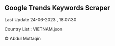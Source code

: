 

## Google Trends Keywords Scraper 
 
Last Update 24-06-2023 , 18:07:30

Country List :
VIETNAM.json



© Abdul Muttaqin 
